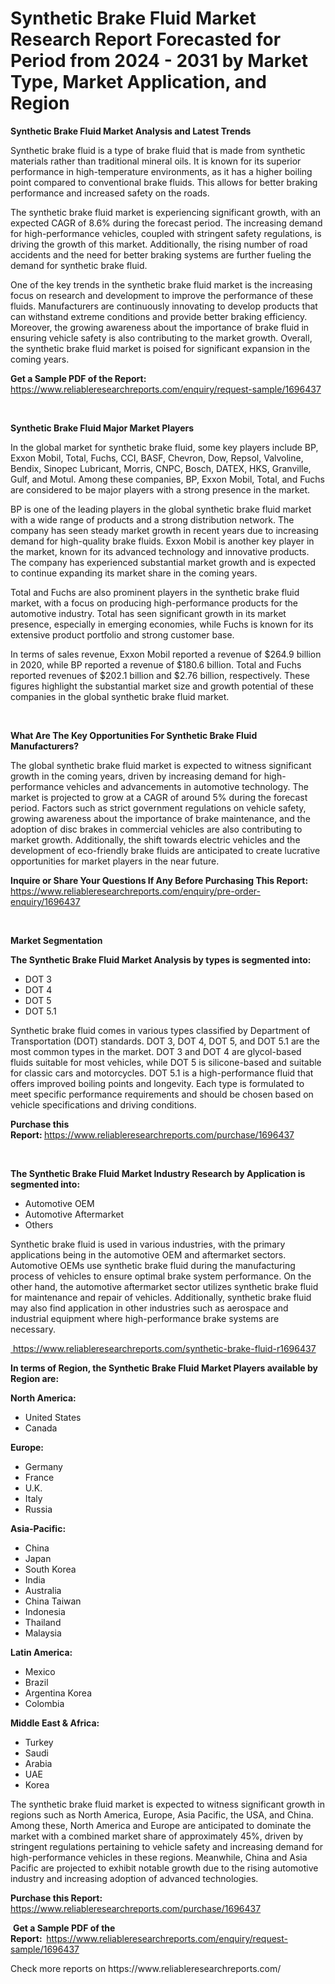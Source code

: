 <p><h1>Synthetic Brake Fluid Market Research Report Forecasted for Period from 2024 -  2031 by Market Type, Market Application, and Region</h1></p><p><strong>Synthetic Brake Fluid Market Analysis and Latest Trends</strong></p>
<p><p>Synthetic brake fluid is a type of brake fluid that is made from synthetic materials rather than traditional mineral oils. It is known for its superior performance in high-temperature environments, as it has a higher boiling point compared to conventional brake fluids. This allows for better braking performance and increased safety on the roads.</p><p>The synthetic brake fluid market is experiencing significant growth, with an expected CAGR of 8.6% during the forecast period. The increasing demand for high-performance vehicles, coupled with stringent safety regulations, is driving the growth of this market. Additionally, the rising number of road accidents and the need for better braking systems are further fueling the demand for synthetic brake fluid.</p><p>One of the key trends in the synthetic brake fluid market is the increasing focus on research and development to improve the performance of these fluids. Manufacturers are continuously innovating to develop products that can withstand extreme conditions and provide better braking efficiency. Moreover, the growing awareness about the importance of brake fluid in ensuring vehicle safety is also contributing to the market growth. Overall, the synthetic brake fluid market is poised for significant expansion in the coming years.</p></p>
<p><strong>Get a Sample PDF of the Report:&nbsp;</strong> <a href="https://www.reliableresearchreports.com/enquiry/request-sample/1696437">https://www.reliableresearchreports.com/enquiry/request-sample/1696437</a></p>
<p>&nbsp;</p>
<p><strong>Synthetic Brake Fluid Major Market Players</strong></p>
<p><p>In the global market for synthetic brake fluid, some key players include BP, Exxon Mobil, Total, Fuchs, CCI, BASF, Chevron, Dow, Repsol, Valvoline, Bendix, Sinopec Lubricant, Morris, CNPC, Bosch, DATEX, HKS, Granville, Gulf, and Motul. Among these companies, BP, Exxon Mobil, Total, and Fuchs are considered to be major players with a strong presence in the market.</p><p>BP is one of the leading players in the global synthetic brake fluid market with a wide range of products and a strong distribution network. The company has seen steady market growth in recent years due to increasing demand for high-quality brake fluids. Exxon Mobil is another key player in the market, known for its advanced technology and innovative products. The company has experienced substantial market growth and is expected to continue expanding its market share in the coming years.</p><p>Total and Fuchs are also prominent players in the synthetic brake fluid market, with a focus on producing high-performance products for the automotive industry. Total has seen significant growth in its market presence, especially in emerging economies, while Fuchs is known for its extensive product portfolio and strong customer base.</p><p>In terms of sales revenue, Exxon Mobil reported a revenue of $264.9 billion in 2020, while BP reported a revenue of $180.6 billion. Total and Fuchs reported revenues of $202.1 billion and $2.76 billion, respectively. These figures highlight the substantial market size and growth potential of these companies in the global synthetic brake fluid market.</p></p>
<p>&nbsp;</p>
<p><strong>What Are The Key Opportunities For Synthetic Brake Fluid Manufacturers?</strong></p>
<p><p>The global synthetic brake fluid market is expected to witness significant growth in the coming years, driven by increasing demand for high-performance vehicles and advancements in automotive technology. The market is projected to grow at a CAGR of around 5% during the forecast period. Factors such as strict government regulations on vehicle safety, growing awareness about the importance of brake maintenance, and the adoption of disc brakes in commercial vehicles are also contributing to market growth. Additionally, the shift towards electric vehicles and the development of eco-friendly brake fluids are anticipated to create lucrative opportunities for market players in the near future.</p></p>
<p><strong>Inquire or Share Your Questions If Any Before Purchasing This Report:</strong> <a href="https://www.reliableresearchreports.com/enquiry/pre-order-enquiry/1696437">https://www.reliableresearchreports.com/enquiry/pre-order-enquiry/1696437</a></p>
<p>&nbsp;</p>
<p><strong>Market Segmentation</strong></p>
<p><strong>The Synthetic Brake Fluid Market Analysis by types is segmented into:</strong></p>
<p><ul><li>DOT 3</li><li>DOT 4</li><li>DOT 5</li><li>DOT 5.1</li></ul></p>
<p><p>Synthetic brake fluid comes in various types classified by Department of Transportation (DOT) standards. DOT 3, DOT 4, DOT 5, and DOT 5.1 are the most common types in the market. DOT 3 and DOT 4 are glycol-based fluids suitable for most vehicles, while DOT 5 is silicone-based and suitable for classic cars and motorcycles. DOT 5.1 is a high-performance fluid that offers improved boiling points and longevity. Each type is formulated to meet specific performance requirements and should be chosen based on vehicle specifications and driving conditions.</p></p>
<p><strong>Purchase this Report:&nbsp;</strong><a href="https://www.reliableresearchreports.com/purchase/1696437">https://www.reliableresearchreports.com/purchase/1696437</a></p>
<p>&nbsp;</p>
<p><strong>The Synthetic Brake Fluid Market Industry Research by Application is segmented into:</strong></p>
<p><ul><li>Automotive OEM</li><li>Automotive Aftermarket</li><li>Others</li></ul></p>
<p><p>Synthetic brake fluid is used in various industries, with the primary applications being in the automotive OEM and aftermarket sectors. Automotive OEMs use synthetic brake fluid during the manufacturing process of vehicles to ensure optimal brake system performance. On the other hand, the automotive aftermarket sector utilizes synthetic brake fluid for maintenance and repair of vehicles. Additionally, synthetic brake fluid may also find application in other industries such as aerospace and industrial equipment where high-performance brake systems are necessary.</p></p>
<p><a href="https://www.reliableresearchreports.com/synthetic-brake-fluid-r1696437">&nbsp;https://www.reliableresearchreports.com/synthetic-brake-fluid-r1696437</a></p>
<p><strong>In terms of Region, the Synthetic Brake Fluid Market Players available by Region are:</strong></p>
<p>
    <p> <strong> North America: </strong>
        <ul>
            <li>United States</li>
            <li>Canada</li>
        </ul>
        </p> 
    <p> <strong> Europe: </strong>
        <ul>
            <li>Germany</li>
            <li>France</li>
            <li>U.K.</li>
            <li>Italy</li>
            <li>Russia</li>
        </ul>
        </p> 
    <p> <strong> Asia-Pacific: </strong>
        <ul>
            <li>China</li>
            <li>Japan</li>
            <li>South Korea</li>
            <li>India</li>
            <li>Australia</li>
            <li>China Taiwan</li>
            <li>Indonesia</li>
            <li>Thailand</li>
            <li>Malaysia</li>
        </ul>
        </p> 
    <p> <strong> Latin America: </strong>
        <ul>
            <li>Mexico</li>
            <li>Brazil</li>
            <li>Argentina Korea</li>
            <li>Colombia</li>
        </ul>
        </p> 
    <p> <strong> Middle East & Africa: </strong>
        <ul>
            <li>Turkey</li>
            <li>Saudi</li>
            <li>Arabia</li>
            <li>UAE</li>
            <li>Korea</li>
        </ul>
    </p>
    </p>
<p><p>The synthetic brake fluid market is expected to witness significant growth in regions such as North America, Europe, Asia Pacific, the USA, and China. Among these, North America and Europe are anticipated to dominate the market with a combined market share of approximately 45%, driven by stringent regulations pertaining to vehicle safety and increasing demand for high-performance vehicles in these regions. Meanwhile, China and Asia Pacific are projected to exhibit notable growth due to the rising automotive industry and increasing adoption of advanced technologies.</p></p>
<p><strong>Purchase this Report: </strong><a href="https://www.reliableresearchreports.com/purchase/1696437">https://www.reliableresearchreports.com/purchase/1696437</a></p>
<p>&nbsp;<strong>Get a Sample PDF of the Report:&nbsp;&nbsp;</strong><a href="https://www.reliableresearchreports.com/enquiry/request-sample/1696437">https://www.reliableresearchreports.com/enquiry/request-sample/1696437</a></p>
<p><strong></strong></p>
<p>Check more reports on https://www.reliableresearchreports.com/</p>